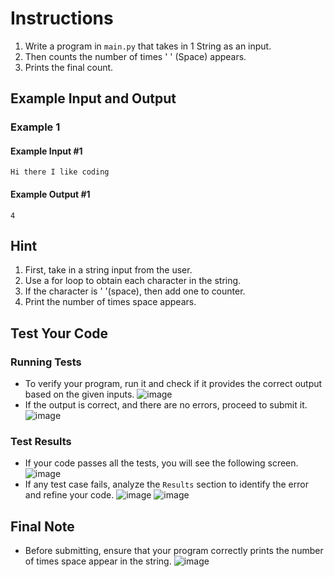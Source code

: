 # Instructions
1. Write a program in `main.py` that takes in 1 String as an input.
2. Then counts the number of times ' ' (Space) appears.
3. Prints the final count.

## Example Input and Output

### Example 1
#### Example Input #1
```plaintext
Hi there I like coding
```
#### Example Output #1
```plaintext
4
```

## Hint
1. First, take in a string input from the user.
2. Use a for loop to obtain each character in the string.
3. If the character is ' '(space), then add one to counter.
5. Print the number of times space appears.

## Test Your Code
### Running Tests
- To verify your program, run it and check if it provides the correct output based on the given inputs.
   ![image](tests_tools.png)
- If the output is correct, and there are no errors, proceed to submit it.
   ![image](submit.png)

### Test Results
- If your code passes all the tests, you will see the following screen.
   ![image](pass.png)
- If any test case fails, analyze the `Results` section to identify the error and refine your code.
   ![image](fail_tests.png)
   ![image](results.png)

## Final Note
- Before submitting, ensure that your program correctly prints the number of times space appear in the string.
   ![image](submit.png)
